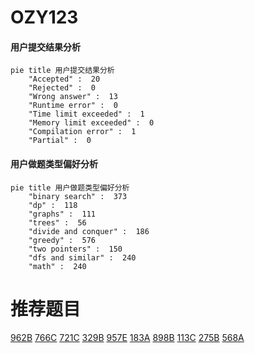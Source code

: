 # OZY123

<!-- tabs:start -->



#### **用户提交结果分析**

```mermaid
pie title 用户提交结果分析
    "Accepted" :  20
    "Rejected" :  0
    "Wrong answer" :  13
    "Runtime error" :  0
    "Time limit exceeded" :  1
    "Memory limit exceeded" :  0
    "Compilation error" :  1
    "Partial" :  0
```

#### **用户做题类型偏好分析**

```mermaid
pie title 用户做题类型偏好分析
    "binary search" :  373
    "dp" :  118
    "graphs" :  111
    "trees" :  56
    "divide and conquer" :  186
    "greedy" :  576
    "two pointers" :  150
    "dfs and similar" :  240
    "math" :  240
```



<!-- tabs:end -->
# 推荐题目
[962B](https://codeforces.com/contest/962/problem/B)
[766C](https://codeforces.com/contest/766/problem/C)
[721C](https://codeforces.com/contest/721/problem/C)
[329B](https://codeforces.com/contest/329/problem/B)
[957E](https://codeforces.com/contest/957/problem/E)
[183A](https://codeforces.com/contest/183/problem/A)
[898B](https://codeforces.com/contest/898/problem/B)
[113C](https://codeforces.com/contest/113/problem/C)
[275B](https://codeforces.com/contest/275/problem/B)
[568A](https://codeforces.com/contest/568/problem/A)
